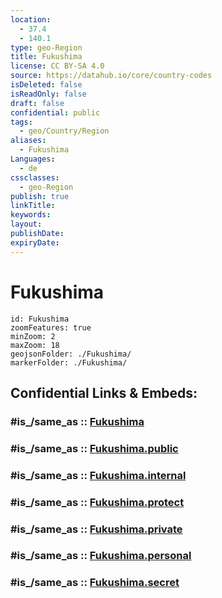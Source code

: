 ```yaml
---
location:
  - 37.4
  - 140.1
type: geo-Region
title: Fukushima
license: CC BY-SA 4.0
source: https://datahub.io/core/country-codes
isDeleted: false
isReadOnly: false
draft: false
confidential: public
tags:
  - geo/Country/Region
aliases:
  - Fukushima
Languages:
  - de
cssclasses:
  - geo-Region
publish: true
linkTitle:
keywords:
layout:
publishDate:
expiryDate:
---
```


# Fukushima

```leaflet
id: Fukushima
zoomFeatures: true 
minZoom: 2 
maxZoom: 18
geojsonFolder: ./Fukushima/
markerFolder: ./Fukushima/
```


## Confidential Links & Embeds: 

### #is_/same_as :: [Fukushima](/_Standards/Earth/Continent/Asia/Asia~East/Japan/Regions~Japan/Tōhoku/prefectures~Tōhoku/Fukushima.md) 

### #is_/same_as :: [Fukushima.public](/_public/Earth/Continent/Asia/Asia~East/Japan/Regions~Japan/Tōhoku/prefectures~Tōhoku/Fukushima.public.md) 

### #is_/same_as :: [Fukushima.internal](/_internal/Earth/Continent/Asia/Asia~East/Japan/Regions~Japan/Tōhoku/prefectures~Tōhoku/Fukushima.internal.md) 

### #is_/same_as :: [Fukushima.protect](/_protect/Earth/Continent/Asia/Asia~East/Japan/Regions~Japan/Tōhoku/prefectures~Tōhoku/Fukushima.protect.md) 

### #is_/same_as :: [Fukushima.private](/_private/Earth/Continent/Asia/Asia~East/Japan/Regions~Japan/Tōhoku/prefectures~Tōhoku/Fukushima.private.md) 

### #is_/same_as :: [Fukushima.personal](/_personal/Earth/Continent/Asia/Asia~East/Japan/Regions~Japan/Tōhoku/prefectures~Tōhoku/Fukushima.personal.md) 

### #is_/same_as :: [Fukushima.secret](/_secret/Earth/Continent/Asia/Asia~East/Japan/Regions~Japan/Tōhoku/prefectures~Tōhoku/Fukushima.secret.md)

